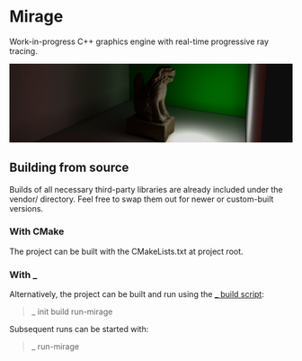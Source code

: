 
# Mirage

Work-in-progress C++ graphics engine with real-time progressive ray tracing.

![Mirage](https://github.com/ChrisJMurdoch/Mirage/blob/main/resources/images/screenshot.png?raw=true)

## Building from source

Builds of all necessary third-party libraries are already included under the vendor/ directory.  Feel free to swap them out for newer or custom-built versions.

### With CMake

The project can be built with the CMakeLists.txt at project root.

### With _

Alternatively, the project can be built and run using the [_ build script](https://github.com/ChrisJMurdoch/_):

> _ init build run-mirage

Subsequent runs can be started with:

> _ run-mirage
